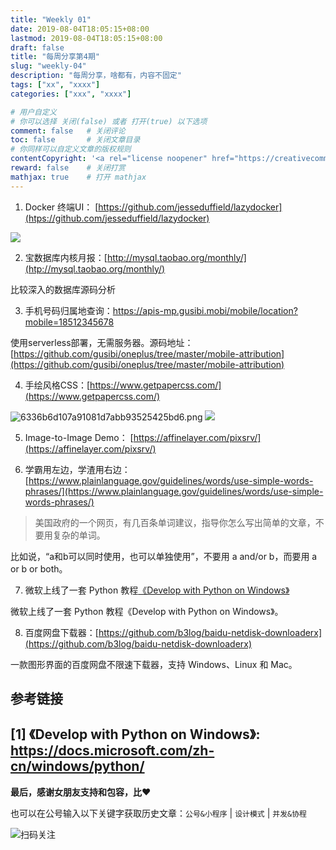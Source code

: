 ```yaml
---
title: "Weekly 01"
date: 2019-08-04T18:05:15+08:00
lastmod: 2019-08-04T18:05:15+08:00
draft: false
title: "每周分享第4期"
slug: "weekly-04"
description: "每周分享，啥都有，内容不固定"
tags: ["xx", "xxxx"]
categories: ["xxx", "xxxx"]

# 用户自定义
# 你可以选择 关闭(false) 或者 打开(true) 以下选项
comment: false   # 关闭评论
toc: false       # 关闭文章目录
# 你同样可以自定义文章的版权规则
contentCopyright: '<a rel="license noopener" href="https://creativecommons.org/licenses/by-nc-nd/4.0/" target="_blank">CC BY-NC-ND 4.0</a>'
reward: false	 # 关闭打赏
mathjax: true    # 打开 mathjax
---
```


1. Docker 终端UI： [https://github.com/jesseduffield/lazydocker](htps://github.com/jesseduffield/lazydocker)

![](http://media.gusibi.mobi/demo3.gif)

2. 宝数据库内核月报：[http://mysql.taobao.org/monthly/](htp://mysql.taobao.org/monthly/)

比较深入的数据库源码分析

3. 手机号码归属地查询：https://apis-mp.gusibi.mobi/mobile/location?mobile=18512345678

使用serverless部署，无需服务器。源码地址：[https://github.com/gusibi/oneplus/tree/master/mobile-attribution](https://github.com/gusibi/oneplus/tree/master/mobile-attribution)


4. 手绘风格CSS：[https://www.getpapercss.com/](https://www.getpapercss.com/)

![6336b6d107a91081d7abb93525425bd6.png](evernotecid://49E50F6F-983A-4D9E-90FA-7763241410D1/appyinxiangcom/8460937/ENResource/p5740)
![](http://media.gusibi.mobi/%E6%89%8B%E7%BB%98css.png)

5. Image-to-Image Demo： [https://affinelayer.com/pixsrv/](https://affinelayer.com/pixsrv/)

6. 学霸用左边，学渣用右边：[https://www.plainlanguage.gov/guidelines/words/use-simple-words-phrases/](https://www.plainlanguage.gov/guidelines/words/use-simple-words-phrases/)

> 美国政府的一个网页，有几百条单词建议，指导你怎么写出简单的文章，不要用复杂的单词。

比如说，“a和b可以同时使用，也可以单独使用”，不要用 a and/or b，而要用 a or b or both。

7. 微软上线了一套 Python 教程[《Develop with Python on Windows》](https://docs.microsoft.com/zh-cn/windows/python/)

微软上线了一套 Python 教程《Develop with Python on Windows》。

8. 百度网盘下载器：[https://github.com/b3log/baidu-netdisk-downloaderx](https://github.com/b3log/baidu-netdisk-downloaderx)

 一款图形界面的百度网盘不限速下载器，支持 Windows、Linux 和 Mac。 


## 参考链接

[1] 《Develop with Python on Windows》: https://docs.microsoft.com/zh-cn/windows/python/
------


**最后，感谢女朋友支持和包容，比❤️**

也可以在公号输入以下关键字获取历史文章：`公号&小程序` | `设计模式` | `并发&协程`

![扫码关注](http://media.gusibi.mobi/zHqNew3j1brVxSoTkjOerslhnB_ZpchcOXf60lFUxiZ5YtnCHs5HrJNOP14go6Ea)
